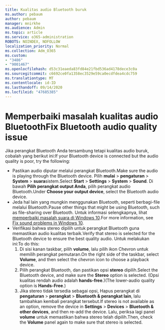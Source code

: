 ```yaml
---
title: Kualitas audio Bluetooth buruk
ms.author: pebaum
author: pebaum
manager: mnirkhe
ms.audience: Admin
ms.topic: article
ms.service: o365-administration
ROBOTS: NOINDEX, NOFOLLOW
localization_priority: Normal
ms.collection: Adm_O365
ms.custom:
- "3486"
- "9001467"
ms.openlocfilehash: d53c31eaeda83fd84e21fbd536ad4178dece3c0a
ms.sourcegitcommit: c6692ce0fa1358ec3529e59ca0ecdfdea4cdc759
ms.translationtype: MT
ms.contentlocale: id-ID
ms.lasthandoff: 09/14/2020
ms.locfileid: "47685385"
---
```

# <a name="fix-bluetooth-audio-quality-issue"></a><span data-ttu-id="8f670-102">Memperbaiki masalah kualitas audio Bluetooth</span><span class="sxs-lookup"><span data-stu-id="8f670-102">Fix Bluetooth audio quality issue</span></span>

<span data-ttu-id="8f670-103">Jika perangkat Bluetooth Anda tersambung tetapi kualitas audio buruk, cobalah yang berikut ini:</span><span class="sxs-lookup"><span data-stu-id="8f670-103">If your Bluetooth device is connected but the audio quality is poor, try the following:</span></span>

- <span data-ttu-id="8f670-104">Pastikan audio diputar melalui perangkat Bluetooth.</span><span class="sxs-lookup"><span data-stu-id="8f670-104">Make sure the audio is playing through the Bluetooth device.</span></span> <span data-ttu-id="8f670-105">Pilih **mulai**  >  **pengaturan**  >  **System**  >  **suara**sistem.</span><span class="sxs-lookup"><span data-stu-id="8f670-105">Select **Start** > **Settings** > **System** > **Sound**.</span></span> <span data-ttu-id="8f670-106">Di bawah **Pilih perangkat output Anda**, pilih perangkat audio Bluetooth.</span><span class="sxs-lookup"><span data-stu-id="8f670-106">Under **Choose your output device**, select the Bluetooth audio device.</span></span>
- <span data-ttu-id="8f670-107">Jeda hal lain yang mungkin menggunakan Bluetooth, seperti berbagi-file melalui Bluetooth.</span><span class="sxs-lookup"><span data-stu-id="8f670-107">Pause other things that might be using Bluetooth, such as file-sharing over Bluetooth.</span></span> <span data-ttu-id="8f670-108">Untuk informasi selengkapnya, lihat [memperbaiki masalah suara di Windows 10](https://support.microsoft.com/help/4520288/windows-10-fix-sound-problems).</span><span class="sxs-lookup"><span data-stu-id="8f670-108">For more information, see [Fix sound problems in Windows 10](https://support.microsoft.com/help/4520288/windows-10-fix-sound-problems).</span></span>
- <span data-ttu-id="8f670-109">Verifikasi bahwa stereo dipilih untuk perangkat Bluetooth guna memastikan audio kualitas terbaik.</span><span class="sxs-lookup"><span data-stu-id="8f670-109">Verify that stereo is selected for the Bluetooth device to ensure the best quality audio.</span></span> <span data-ttu-id="8f670-110">Untuk melakukan ini:</span><span class="sxs-lookup"><span data-stu-id="8f670-110">To do this:</span></span> 
    1. <span data-ttu-id="8f670-111">Di sisi kanan taskbar, pilih **volume**, lalu pilih ikon Chevron untuk memilih perangkat pemutaran.</span><span class="sxs-lookup"><span data-stu-id="8f670-111">On the right side of the taskbar, select **Volume**, and then select the chevron icon to choose a playback device.</span></span>
    2. <span data-ttu-id="8f670-112">Pilih perangkat Bluetooth, dan pastikan opsi **stereo** dipilih.</span><span class="sxs-lookup"><span data-stu-id="8f670-112">Select the Bluetooth device, and make sure the **Stereo** option is selected.</span></span> <span data-ttu-id="8f670-113">(Opsi kualitas rendah audio adalah **hands-free**.)</span><span class="sxs-lookup"><span data-stu-id="8f670-113">(The lower-audio quality option is **Hands-Free**.)</span></span>
    3. <span data-ttu-id="8f670-114">Jika stereo tidak tersedia sebagai opsi, Hapus perangkat di **pengaturan**  >  **perangkat**  >  **Bluetooth & perangkat lain**, lalu tambahkan kembali perangkat tersebut.</span><span class="sxs-lookup"><span data-stu-id="8f670-114">If stereo is not available as an option, remove the device in **Settings** > **Devices** > **Bluetooth & other devices**, and then re-add the device.</span></span> <span data-ttu-id="8f670-115">Lalu, periksa lagi panel **volume** untuk memastikan bahwa stereo telah dipilih.</span><span class="sxs-lookup"><span data-stu-id="8f670-115">Then, check the **Volume** panel again to make sure that stereo is selected.</span></span>

